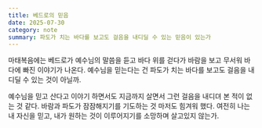 ```yaml
---
title: 베드로의 믿음
date: 2025-07-30
category: note
summary: 파도가 치는 바다를 보고도 걸음을 내디딜 수 있는 믿음이 있는가
---
```

  
마태복음에는 베드로가 예수님의 말씀을 듣고 바다 위를 걷다가 바람을 보고 무서워 바다에 빠진 이야기가 나온다. 예수님을 믿는다는 건 파도가 치는 바다를 보고도 걸음을 내디딜 수 있는 것이 아닐까.  
  
예수님을 믿고 산다고 이야기 하면서도 지금까지 살면서 그런 걸음을 내디뎌 본 적이 없는 것 같다. 바람과 파도가 잠잠해지기를 기도하는 것 마저도 힘겨워 했다. 여전히 나는 내 자신을 믿고, 내가 원하는 것이 이루어지기를 소망하며 살고있지 않는가.   